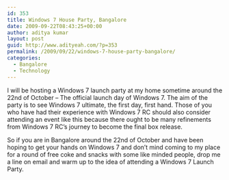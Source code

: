 ```yaml
---
id: 353
title: Windows 7 House Party, Bangalore
date: 2009-09-22T08:43:25+00:00
author: aditya kumar
layout: post
guid: http://www.adityeah.com/?p=353
permalink: /2009/09/22/windows-7-house-party-bangalore/
categories:
  - Bangalore
  - Technology
---
```

I will be hosting a Windows 7 launch party at my home sometime around the 22nd of October &#8211; The official launch day of Windows 7. The aim of the party is to see Windows 7 ultimate, the first day, first hand. Those of you who have had their experience with Windows 7 RC should also consider attending an event like this because there ought to be many refinements from Windows 7 RC&#8217;s journey to become the final box release.

So if you are in Bangalore around the 22nd of October and have been hoping to get your hands on Windows 7 and don&#8217;t mind coming to my place for a round of free coke and snacks with some like minded people, drop me a line on email and warm up to the idea of attending a Windows 7 Launch Party.
